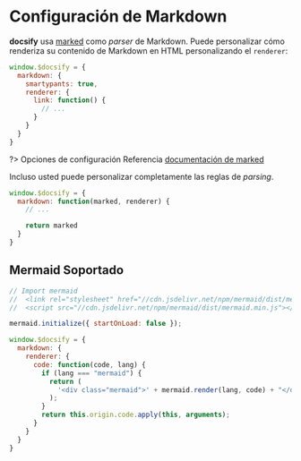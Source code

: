# Configuración de Markdown

**docsify** usa [marked](https://github.com/markedjs/marked) como _parser_ de Markdown. Puede personalizar cómo renderiza su contenido de Markdown en HTML personalizando el `renderer`:

```js
window.$docsify = {
  markdown: {
    smartypants: true,
    renderer: {
      link: function() {
        // ...
      }
    }
  }
}
```

?> Opciones de configuración Referencia [documentación de marked](https://github.com/markedjs/marked#options-1)

Incluso usted puede personalizar completamente las reglas de _parsing_.

```js
window.$docsify = {
  markdown: function(marked, renderer) {
    // ...

    return marked
  }
}
```

## Mermaid Soportado

```js
// Import mermaid
//  <link rel="stylesheet" href="//cdn.jsdelivr.net/npm/mermaid/dist/mermaid.min.css">
//  <script src="//cdn.jsdelivr.net/npm/mermaid/dist/mermaid.min.js"></script>

mermaid.initialize({ startOnLoad: false });

window.$docsify = {
  markdown: {
    renderer: {
      code: function(code, lang) {
        if (lang === "mermaid") {
          return (
            '<div class="mermaid">' + mermaid.render(lang, code) + "</div>"
          );
        }
        return this.origin.code.apply(this, arguments);
      }
    }
  }
}
```
